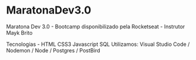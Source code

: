# MaratonaDev3.0
Maratona Dev 3.0 - Bootcamp disponibilizado pela Rocketseat - Instrutor Mayk Brito


Tecnologias - HTML CSS3 Javascript SQL
Utilizamos: Visual Studio Code / Nodemon / Node / Postgres / PostBird
